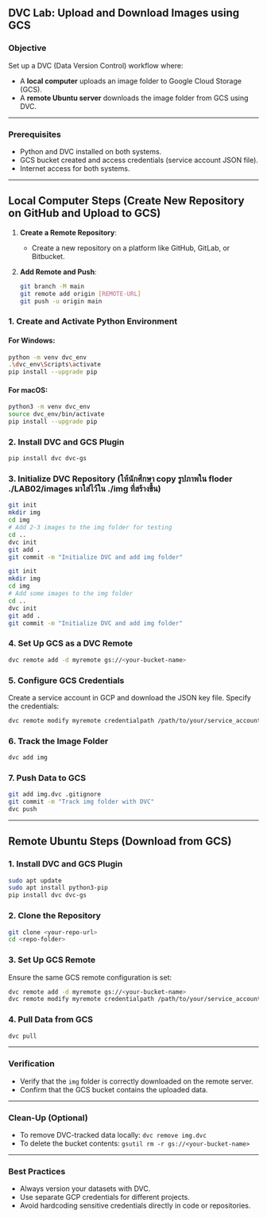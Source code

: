 ## DVC Lab: Upload and Download Images using GCS

### Objective
Set up a DVC (Data Version Control) workflow where:
- A **local computer** uploads an image folder to Google Cloud Storage (GCS).
- A **remote Ubuntu server** downloads the image folder from GCS using DVC.

---

### Prerequisites
- Python and DVC installed on both systems.
- GCS bucket created and access credentials (service account JSON file).
- Internet access for both systems.

---

## Local Computer Steps (Create New Repository on GitHub and Upload to GCS)


1. **Create a Remote Repository**:
   - Create a new repository on a platform like GitHub, GitLab, or Bitbucket.

2. **Add Remote and Push**:
   ```bash
   git branch -M main
   git remote add origin [REMOTE-URL]
   git push -u origin main
   ```

### 1. Create and Activate Python Environment

#### For Windows:
```bash
python -m venv dvc_env
.\dvc_env\Scripts\activate
pip install --upgrade pip
```

#### For macOS:
```bash
python3 -m venv dvc_env
source dvc_env/bin/activate
pip install --upgrade pip
```

### 2. Install DVC and GCS Plugin
```bash
pip install dvc dvc-gs
```

### 3. Initialize DVC Repository (ให้นักศึกษา copy รูปภาพใน floder ./LAB02/images มาใส่ไว้ใน  ./img ที่สร้างขึ้น)
```bash
git init
mkdir img
cd img
# Add 2-3 images to the img folder for testing
cd ..
dvc init
git add .
git commit -m "Initialize DVC and add img folder"
```
```bash
git init
mkdir img
cd img
# Add some images to the img folder
cd ..
dvc init
git add .
git commit -m "Initialize DVC and add img folder"
```

### 4. Set Up GCS as a DVC Remote
```bash
dvc remote add -d myremote gs://<your-bucket-name>
```

### 5. Configure GCS Credentials
Create a service account in GCP and download the JSON key file. Specify the credentials:
```bash
dvc remote modify myremote credentialpath /path/to/your/service_account.json
```

### 6. Track the Image Folder
```bash
dvc add img
```

### 7. Push Data to GCS
```bash
git add img.dvc .gitignore
git commit -m "Track img folder with DVC"
dvc push
```

---

## Remote Ubuntu Steps (Download from GCS)

### 1. Install DVC and GCS Plugin
```bash
sudo apt update
sudo apt install python3-pip
pip install dvc dvc-gs
```

### 2. Clone the Repository
```bash
git clone <your-repo-url>
cd <repo-folder>
```

### 3. Set Up GCS Remote
Ensure the same GCS remote configuration is set:
```bash
dvc remote add -d myremote gs://<your-bucket-name>
dvc remote modify myremote credentialpath /path/to/your/service_account.json
```

### 4. Pull Data from GCS
```bash
dvc pull
```

---

### Verification
- Verify that the `img` folder is correctly downloaded on the remote server.
- Confirm that the GCS bucket contains the uploaded data.

---

### Clean-Up (Optional)
- To remove DVC-tracked data locally: `dvc remove img.dvc`
- To delete the bucket contents: `gsutil rm -r gs://<your-bucket-name>`

---

### Best Practices
- Always version your datasets with DVC.
- Use separate GCP credentials for different projects.
- Avoid hardcoding sensitive credentials directly in code or repositories.


